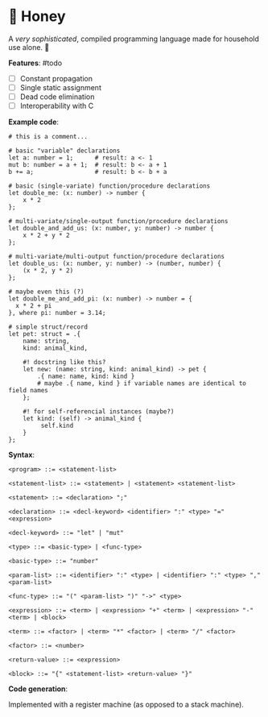 # 🍯 Honey

A *very sophisticated*, compiled programming language made for household use alone. 🐝

**Features**: #todo

- [ ] Constant propagation
- [ ] Single static assignment
- [ ] Dead code elimination
- [ ] Interoperability with C

**Example code**:

```honey
# this is a comment...

# basic "variable" declarations
let a: number = 1;      # result: a <- 1
mut b: number = a + 1;  # result: b <- a + 1
b += a;                 # result: b <- b + a

# basic (single-variate) function/procedure declarations
let double_me: (x: number) -> number {
    x * 2
};

# multi-variate/single-output function/procedure declarations
let double_and_add_us: (x: number, y: number) -> number {
    x * 2 + y * 2
};

# multi-variate/multi-output function/procedure declarations
let double_us: (x: number, y: number) -> (number, number) {
    (x * 2, y * 2)
};

# maybe even this (?)
let double_me_and_add_pi: (x: number) -> number = {
  x * 2 + pi
}, where pi: number = 3.14;

# simple struct/record
let pet: struct = .{
	name: string,
	kind: animal_kind,
	 
	#! docstring like this?
	let new: (name: string, kind: animal_kind) -> pet {
		.{ name: name, kind: kind }
		# maybe .{ name, kind } if variable names are identical to field names
	};
	 
	#! for self-referencial instances (maybe?)
	let kind: (self) -> animal_kind {
		 self.kind
	}
};
```

**Syntax**:

```bnf
<program> ::= <statement-list>

<statement-list> ::= <statement> | <statement> <statement-list>

<statement> ::= <declaration> ";"

<declaration> ::= <decl-keyword> <identifier> ":" <type> "=" <expression>

<decl-keyword> ::= "let" | "mut"

<type> ::= <basic-type> | <func-type>

<basic-type> ::= "number"

<param-list> ::= <identifier> ":" <type> | <identifier> ":" <type> "," <param-list>

<func-type> ::= "(" <param-list> ")" "->" <type>

<expression> ::= <term> | <expression> "+" <term> | <expression> "-"<term> | <block>

<term> ::= <factor> | <term> "*" <factor> | <term> "/" <factor>

<factor> ::= <number>

<return-value> ::= <expression>

<block> ::= "{" <statement-list> <return-value> "}"
```

**Code generation**:

Implemented with a register machine (as opposed to a stack machine).


